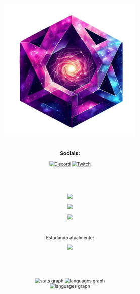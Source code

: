 <div align="center">
 <img src="./images/KAA%202.png" alt="" height="420" />
 
 <br>
 <br>
 
 <h3>Socials:</h1>
 
 <div>
  <a href="https://discord.com/users/258701013198831617"><img src="https://img.shields.io/badge/Discord-%237289DA.svg?logo=discord&logoColor=white" alt="Discord"></a>
  <a href="https://twitch.tv/Gaguenho"><img src="https://img.shields.io/badge/Twitch-%239146FF.svg?logo=Twitch&logoColor=white" alt="Twitch"></a>
 </div>
 
 <h1></h1>
 <br>

 <br>
 
 <p align="center" gap="10px">
   <img  src="https://skillicons.dev/icons?i=java,kotlin,nodejs,js,ts,,html,css,scss,bootstrap,tailwind"/>
 </p>
 <p align="center">
   <img  src="https://skillicons.dev/icons?i=react,nextjs,spring,,mysql,sqlite,postgres"/>
 </p>
 <p align="center">
   <img  src="https://skillicons.dev/icons?i=idea,clion,phpstorm,webstorm,vscode,visualstudio"/>
 </p>
 
 <br>

 Estudando atualmente:
 <p align="center">
   <img  src="https://skillicons.dev/icons?i=c,cpp,cs,php,unity"/>
 </p>
 
 <br>

 <h1></h1>
 
 <br>
 
 <div>
  <img src="https://github-readme-stats.vercel.app/api?username=KaatoDev&theme=midnight-purple&hide_border=true&include_all_commits=false&count_private=true" height="140" alt="stats graph" />
  <img src="https://github-readme-stats.vercel.app/api/top-langs/?username=KaatoDev&theme=midnight-purple&hide_border=true&include_all_commits=false&count_private=true&layout=compact" height="140" alt="languages graph"  />
  <br>
  <img src="https://github-readme-streak-stats.herokuapp.com/?user=KaatoDev&theme=midnight-purple&hide_border=true" height="140" alt="languages graph"  />
 </div>

</div>
